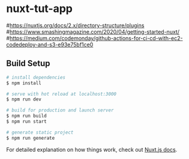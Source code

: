# nuxt-tut-app
#https://nuxtjs.org/docs/2.x/directory-structure/plugins
#https://www.smashingmagazine.com/2020/04/getting-started-nuxt/
#https://medium.com/codemonday/github-actions-for-ci-cd-with-ec2-codedeploy-and-s3-e93e75bf1ce0
## Build Setup

```bash
# install dependencies
$ npm install

# serve with hot reload at localhost:3000
$ npm run dev

# build for production and launch server
$ npm run build
$ npm run start

# generate static project
$ npm run generate
```

For detailed explanation on how things work, check out [Nuxt.js docs](https://nuxtjs.org).
